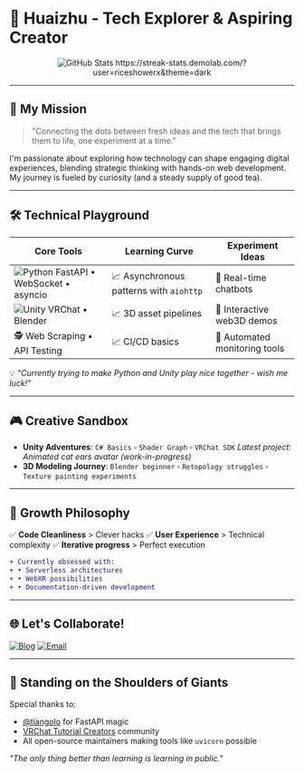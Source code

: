 # 👋 Huaizhu - Tech Explorer & Aspiring Creator

<div align="center">
  <img src="https://github-readme-stats.vercel.app/api?username=riceshowerX&show_icons=true&theme=radical" alt="GitHub Stats" />
  https://streak-stats.demolab.com/?user=riceshowerx&theme=dark
</div>

---

## 🚀 My Mission

> "Connecting the dots between fresh ideas and the tech that brings them to life, one experiment at a time."

I'm passionate about exploring how technology can shape engaging digital experiences, blending strategic thinking with hands-on web development. My journey is fueled by curiosity (and a steady supply of good tea).

---

## 🛠 Technical Playground

| Core Tools | Learning Curve | Experiment Ideas |
|-----------|----------------|------------------|
| ![Python](https://img.shields.io/badge/-Python-3776AB?logo=python&logoColor=white) FastAPI • WebSocket • asyncio | 📈 Asynchronous patterns with `aiohttp` | 🚧 Real-time chatbots |
| ![Unity](https://img.shields.io/badge/-Unity-000000?logo=unity&logoColor=white) VRChat • Blender | 📈 3D asset pipelines | 🚧 Interactive web3D demos |
| 🕵️ Web Scraping • API Testing | 📈 CI/CD basics | 🚧 Automated monitoring tools |

💡 _"Currently trying to make Python and Unity play nice together - wish me luck!"_

---

## 🎮 Creative Sandbox

- **Unity Adventures**:
  `C# Basics` ▫️ `Shader Graph` ▫️ `VRChat SDK`
  _Latest project: Animated cat ears avatar (work-in-progress)_
- **3D Modeling Journey**:
  `Blender beginner` ▫️ `Retopology struggles` ▫️ `Texture painting experiments`

---

## 🧠 Growth Philosophy

✅ **Code Cleanliness** > Clever hacks
✅ **User Experience** > Technical complexity
✅ **Iterative progress** > Perfect execution

```diff
+ Currently obsessed with: 
+ • Serverless architectures
+ • WebXR possibilities
+ • Documentation-driven development
```
---

## 🌐 Let's Collaborate!

[![Blog](https://img.shields.io/badge/Blog-ffd700?style=for-the-badge&logo=ghost)](https://rice-shower.com)
[![Email](https://img.shields.io/badge/Email-007BFF?style=for-the-badge&logo=gmail)](mailto:huaizhu@miksz.cc)

---

## 🙌 Standing on the Shoulders of Giants

Special thanks to:

- [@tiangolo](https://github.com/tiangolo) for FastAPI magic
- [VRChat Tutorial Creators](https://www.youtube.com/c/VRChat) community
- All open-source maintainers making tools like `uvicorn` possible

*"The only thing better than learning is learning in public."*

